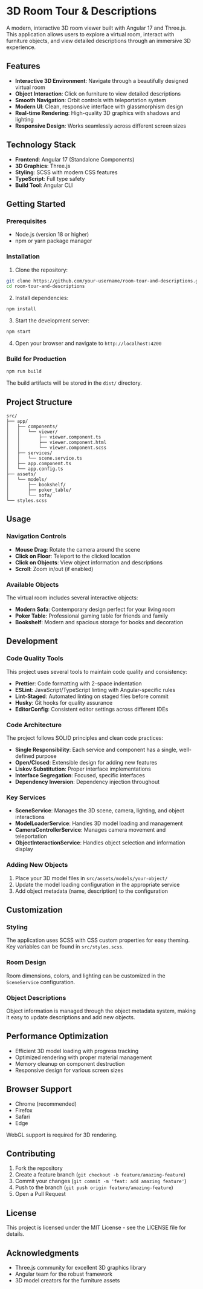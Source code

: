 # 3D Room Tour & Descriptions

A modern, interactive 3D room viewer built with Angular 17 and Three.js. This application allows users to explore a virtual room, interact with furniture objects, and view detailed descriptions through an immersive 3D experience.

## Features

- **Interactive 3D Environment**: Navigate through a beautifully designed virtual room
- **Object Interaction**: Click on furniture to view detailed descriptions
- **Smooth Navigation**: Orbit controls with teleportation system
- **Modern UI**: Clean, responsive interface with glassmorphism design
- **Real-time Rendering**: High-quality 3D graphics with shadows and lighting
- **Responsive Design**: Works seamlessly across different screen sizes

## Technology Stack

- **Frontend**: Angular 17 (Standalone Components)
- **3D Graphics**: Three.js
- **Styling**: SCSS with modern CSS features
- **TypeScript**: Full type safety
- **Build Tool**: Angular CLI

## Getting Started

### Prerequisites

- Node.js (version 18 or higher)
- npm or yarn package manager

### Installation

1. Clone the repository:

```bash
git clone https://github.com/your-username/room-tour-and-descriptions.git
cd room-tour-and-descriptions
```

2. Install dependencies:

```bash
npm install
```

3. Start the development server:

```bash
npm start
```

4. Open your browser and navigate to `http://localhost:4200`

### Build for Production

```bash
npm run build
```

The build artifacts will be stored in the `dist/` directory.

## Project Structure

```
src/
├── app/
│   ├── components/
│   │   └── viewer/
│   │       ├── viewer.component.ts
│   │       ├── viewer.component.html
│   │       └── viewer.component.scss
│   ├── services/
│   │   └── scene.service.ts
│   ├── app.component.ts
│   └── app.config.ts
├── assets/
│   └── models/
│       ├── bookshelf/
│       ├── poker_table/
│       └── sofa/
└── styles.scss
```

## Usage

### Navigation Controls

- **Mouse Drag**: Rotate the camera around the scene
- **Click on Floor**: Teleport to the clicked location
- **Click on Objects**: View object information and descriptions
- **Scroll**: Zoom in/out (if enabled)

### Available Objects

The virtual room includes several interactive objects:

- **Modern Sofa**: Contemporary design perfect for your living room
- **Poker Table**: Professional gaming table for friends and family
- **Bookshelf**: Modern and spacious storage for books and decoration

## Development

### Code Quality Tools

This project uses several tools to maintain code quality and consistency:

- **Prettier**: Code formatting with 2-space indentation
- **ESLint**: JavaScript/TypeScript linting with Angular-specific rules
- **Lint-Staged**: Automated linting on staged files before commit
- **Husky**: Git hooks for quality assurance
- **EditorConfig**: Consistent editor settings across different IDEs

### Code Architecture

The project follows SOLID principles and clean code practices:

- **Single Responsibility**: Each service and component has a single, well-defined purpose
- **Open/Closed**: Extensible design for adding new features
- **Liskov Substitution**: Proper interface implementations
- **Interface Segregation**: Focused, specific interfaces
- **Dependency Inversion**: Dependency injection throughout

### Key Services

- **SceneService**: Manages the 3D scene, camera, lighting, and object interactions
- **ModelLoaderService**: Handles 3D model loading and management
- **CameraControllerService**: Manages camera movement and teleportation
- **ObjectInteractionService**: Handles object selection and information display

### Adding New Objects

1. Place your 3D model files in `src/assets/models/your-object/`
2. Update the model loading configuration in the appropriate service
3. Add object metadata (name, description) to the configuration

## Customization

### Styling

The application uses SCSS with CSS custom properties for easy theming. Key variables can be found in `src/styles.scss`.

### Room Design

Room dimensions, colors, and lighting can be customized in the `SceneService` configuration.

### Object Descriptions

Object information is managed through the object metadata system, making it easy to update descriptions and add new objects.

## Performance Optimization

- Efficient 3D model loading with progress tracking
- Optimized rendering with proper material management
- Memory cleanup on component destruction
- Responsive design for various screen sizes

## Browser Support

- Chrome (recommended)
- Firefox
- Safari
- Edge

WebGL support is required for 3D rendering.

## Contributing

1. Fork the repository
2. Create a feature branch (`git checkout -b feature/amazing-feature`)
3. Commit your changes (`git commit -m 'feat: add amazing feature'`)
4. Push to the branch (`git push origin feature/amazing-feature`)
5. Open a Pull Request

## License

This project is licensed under the MIT License - see the LICENSE file for details.

## Acknowledgments

- Three.js community for excellent 3D graphics library
- Angular team for the robust framework
- 3D model creators for the furniture assets
